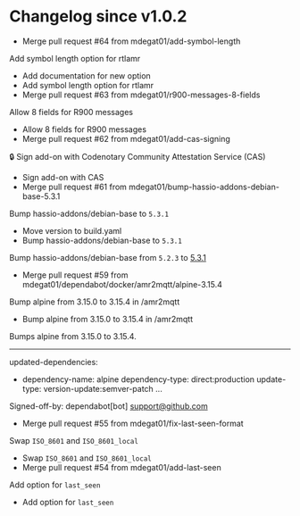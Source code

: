 # Changelog since v1.0.2
- Merge pull request #64 from mdegat01/add-symbol-length

Add symbol length option for rtlamr 
- Add documentation for new option 
- Add symbol length option for rtlamr 
- Merge pull request #63 from mdegat01/r900-messages-8-fields

Allow 8 fields for R900 messages 
- Allow 8 fields for R900 messages 
- Merge pull request #62 from mdegat01/add-cas-signing

🔒 Sign add-on with Codenotary Community Attestation Service (CAS) 
- Sign add-on with CAS 
- Merge pull request #61 from mdegat01/bump-hassio-addons-debian-base-5.3.1

Bump hassio-addons/debian-base to `5.3.1` 
- Move version to build.yaml 
- Bump hassio-addons/debian-base to `5.3.1`

Bump hassio-addons/debian-base from `5.2.3` to [5.3.1](https://github.com/hassio-addons/addon-debian-base/releases/tag/v5.3.1) 
- Merge pull request #59 from mdegat01/dependabot/docker/amr2mqtt/alpine-3.15.4

Bump alpine from 3.15.0 to 3.15.4 in /amr2mqtt 
- Bump alpine from 3.15.0 to 3.15.4 in /amr2mqtt

Bumps alpine from 3.15.0 to 3.15.4.

---
updated-dependencies:
- dependency-name: alpine
  dependency-type: direct:production
  update-type: version-update:semver-patch
...

Signed-off-by: dependabot[bot] <support@github.com> 
- Merge pull request #55 from mdegat01/fix-last-seen-format

Swap `ISO_8601` and `ISO_8601_local` 
- Swap `ISO_8601` and `ISO_8601_local` 
- Merge pull request #54 from mdegat01/add-last-seen

Add option for `last_seen` 
- Add option for `last_seen` 
